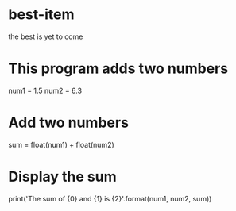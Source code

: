 # best-item
the best is yet to come
# This program adds two numbers

num1 = 1.5
num2 = 6.3

# Add two numbers
sum = float(num1) + float(num2)

# Display the sum
print('The sum of {0} and {1} is {2}'.format(num1, num2, sum))
